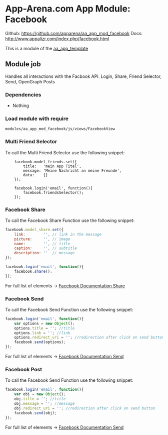 # App-Arena.com App Module: Facebook
Github: https://github.com/apparena/aa_app_mod_facebook
Docs: http://www.appalizr.com/index.php/facebook.html

This is a module of the [aa_app_template](https://github.com/apparena/aa_app_template)

## Module job
Handles all interactions with the Facbook API. 
Login, Share, Friend Selector, Send, OpenGraph Posts

### Dependencies
* Nothing

### Load module with require
```
modules/aa_app_mod_facebook/js/views/FacebookView
```

### Multi Friend Selector
To call the Multi Friend Selector use the following snippet:
```
    facebook.model_friends.set({
        title:   'mein App Titel',
        message: 'Meine Nachricht an meine Freunde',
        data:    {}
    });

    facebook.login('email', function(){
        facebook.friendsSelector();
    });
```

### Facebook Share
To call the Facebook Share Function use the following snippet:
```javascript
facebook.model_share.set({
    link:        '', // link in the message
    picture:     '', // image
    name:        '', // title
    caption:     '', // subtitle
    description: ''  // message
});

facebook.login('email', function(){
    facebook.share();
});
```
For full list of elements -> [Facebook Documentation Share](https://developers.facebook.com/docs/reference/dialogs/feed/)

### Facebook Send
To call the Facebook Send Function use the following snippet:
```javascript
facebook.login('email', function(){
    var options = new Object();
    options.title = ''; //title
    options.link = ''; //link
    options.redirect_uri = ''; //redirection after click on send button
    facebook.send(options);
});
```
For full list of elements -> [Facebook Documentation Send](https://developers.facebook.com/docs/reference/dialogs/send/)

### Facebook Post
To call the Facebook Send Function use the following snippet:
```javascript
facebook.login('email', function(){
    var obj = new Object();
    obj.title = ''; //title
    obj.message = ''; //message
    obj.redirect_uri = ''; //redirection after click on send button
    facebook.send(obj);
});
```
For full list of elements -> [Facebook Documentation Send](https://developers.facebook.com/docs/reference/api/post/)

